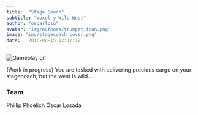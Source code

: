 ```yaml
---
title:  "Stage Coach"
subtitle: "Voxel-y Wild West"
author: "oscarlosu"
avatar: "img/authors/trumpet_icon.png"
image: "img/stagecoach_cover.png"
date:   2016-08-15 12:12:12
---
```


![Gameplay gif](img/stagecoach_gameplay.gif)

(Work in progress)
You are tasked with delivering precious cargo on your stagecoach, but the west is wild…

### Team

Phillip Phoelich
Óscar Losada

